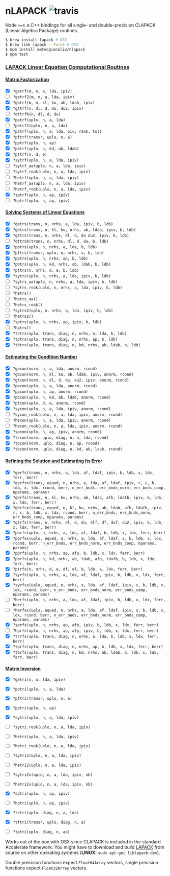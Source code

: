 # nLAPACK ![travis](https://img.shields.io/travis/mateogianolio/nlapack.svg)

Node `>=4.0` C++ bindings for all single- and double-precision CLAPACK (Linear Algebra Package) routines.

```bash
$ brew install lapack # OSX
$ brew link lapack --force # OSX
$ npm install mateogianolio/nlapack
$ npm test
```


### [LAPACK Linear Equation Computational Routines](https://software.intel.com/en-us/mkl-developer-reference-fortran-lapack-linear-equation-computational-routines)

#### [Matrix Factorization](https://software.intel.com/en-us/node/468680)

- [x] `?getrf(m, n, a, lda, ipiv)`
- [ ] `?getrf2(m, n, a, lda, ipiv)`
- [x] `?gbtrf(m, n, kl, ku, ab, ldab, ipiv)`
- [x] `?gttrf(n, dl, d, du, du2, ipiv)`
- [ ] `?dttrfb(n, dl, d, du)`
- [x] `?potrf(uplo, n, a, lda)`
- [ ] `?potrf2(uplo, n, a, lda)`
- [x] `?pstrf(uplo, n, a, lda, piv, rank, tol)`
- [x] `?pftrf(transr, uplo, n, a)`
- [x] `?pptrf(uplo, n, ap)`
- [x] `?pbtrf(uplo, n, kd, ab, ldab)`
- [x] `?pttrf(n, d, e)`
- [x] `?sytrf(uplo, n, a, lda, ipiv)`
- [ ] `?sytrf_aa(uplo, n, a, lda, ipiv)`
- [ ] `?sytrf_rook(uplo, n, a, lda, ipiv)`
- [ ] `?hetrf(uplo, n, a, lda, ipiv)`
- [ ] `?hetrf_aa(uplo, n, a, lda, ipiv)`
- [ ] `?hetrf_rook(uplo, n, a, lda, ipiv)`
- [x] `?sptrf(uplo, n, ap, ipiv)`
- [ ] `?hptrf(uplo, n, ap, ipiv)`

#### [Solving Systems of Linear Equations](https://software.intel.com/en-us/node/520891)

- [x] `?getrs(trans, n, nrhs, a, lda, ipiv, b, ldb)`
- [x] `?gbtrs(trans, n, kl, ku, nrhs, ab, ldab, ipiv, b, ldb)`
- [x] `?gttrs(trans, n, nrhs, dl, d, du du2, ipiv, b, ldb)`
- [ ] `?dttrsb(trans, n, nrhs, dl, d, du, b, ldb)`
- [x] `?potrs(uplo, n, nrhs, a, lda, b, ldb)`
- [x] `?pftrs(transr, uplo, n, nrhs, a, b, ldb)`
- [x] `?pptrs(uplo, n, nrhs, ap, b, ldb)`
- [x] `?pbtrs(uplo, n, kd, nrhs, ab, ldab, b, ldb)`
- [x] `?pttrs(n, nrhs, d, e, b, ldb)`
- [x] `?sytrs(uplo, n, nrhs, a, lda, ipiv, b, ldb)`
- [ ] `?sytrs_aa(uplo, n, nrhs, a, lda, ipiv, b, ldb)`
- [ ] `?sytrs_rook(uplo, n, nrhs, a, lda, ipiv, b, ldb)`
- [ ] `?hetrs()`
- [ ] `?hetrs_aa()`
- [ ] `?hetrs_rook()`
- [ ] `?sytrs2(uplo, n, nrhs, a, lda, ipiv, b, ldb)`
- [ ] `?hetrs2()`
- [x] `?sptrs(uplo, n, nrhs, ap, ipiv, b, ldb)`
- [ ] `?hptrs()`
- [x] `?trtrs(uplo, trans, diag, n, nrhs, a, lda, b, ldb)`
- [x] `?tptrs(uplo, trans, diag, n, nrhs, ap, b, ldb)`
- [x] `?tbtrs(uplo, trans, diag, n, kd, nrhs, ab, ldab, b, ldb)`

#### [Estimating the Condition Number](https://software.intel.com/en-us/mkl-developer-reference-fortran-estimating-the-condition-number-lapack-computational-routines)

- [x] `?gecon(norm, n, a, lda, anorm, rcond)`
- [x] `?gbcon(norm, n, kl, ku, ab, ldab, ipiv, anorm, rcond)`
- [x] `?gtcon(norm, n, dl, d, du, du2, ipiv, anorm, rcond)`
- [x] `?pocon(uplo, n, a, lda, anorm, rcond)`
- [x] `?ppcon(uplo, n, ap, anorm, rcond)`
- [x] `?pbcon(uplo, n, kd, ab, ldab, anorm, rcond)`
- [x] `?ptcon(uplo, d, e, anorm, rcond)`
- [x] `?sycon(uplo, n, a, lda, ipiv, anorm, rcond)`
- [ ] `?sycon_rook(uplo, n, a, lda, ipiv, anorm, rcond)`
- [ ] `?hecon(uplo, n, a, lda, ipiv, anorm, rcond)`
- [ ] `?hecon_rook(uplo, n, a, lda, ipiv, anorm, rcond)`
- [x] `?spcon(uplo, n, ap, ipiv, anorm, rcond)`
- [x] `?trcon(norm, uplo, diag, n, a, lda, rcond)`
- [x] `?tpcon(norm, uplo, diag, n, ap, rcond)`
- [x] `?tbcon(norm, uplo, diag, n, kd, ab, ldab, rcond)`

#### [Refining the Solution and Estimating Its Error](https://software.intel.com/en-us/mkl-developer-reference-fortran-refining-the-solution-and-estimating-its-error-lapack-computational-routines)

- [x] `?gerfs(trans, n, nrhs, a, lda, af, ldaf, ipiv, b, ldb, x, ldx, ferr, berr)`
- [x] `?gerfsx(trans, equed, n, nrhs, a, lda, af, ldaf, ipiv, r, c, b, ldb, x, ldx, rcond, berr, n_err_bnds, err_bnds_norm, err_bnds_comp, nparams, params)`
- [x] `?gbrfs(trans, n, kl, ku, nrhs, ab, ldab, afb, ldafb, ipiv, b, ldb, x, ldx, ferr, berr)`
- [x] `?gbrfsx(trans, equed, n, kl, ku, nrhs, ab, ldab, afb, ldafb, ipiv, r, c, b, ldb, x, ldx, rcond, berr, n_err_bnds, err_bnds_norm, err_bnds_comp, nparams, params)`
- [x] `?gtrfs(trans, n, nrhs, dl, d, du, dlf, df, duf, du2, ipiv, b, ldb, x, ldx, ferr, berr)`
- [x] `?porfs(uplo, n, nrhs, a, lda, af, ldaf, b, ldb, x, ldx, ferr, berr)`
- [x] `?porfsx(uplo, equed, n, nrhs, a, lda, af, ldaf, s, b, ldb, x, ldx, rcond, berr, n_err_bnds, err_bnds_norm, err_bnds_comp, nparams, params)`
- [x] `?pprfs(uplo, n, nrhs, ap, afp, b, ldb, x, ldx, ferr, berr)`
- [x] `?pbrfs(uplo, n, kd, nrhs, ab, ldab, afb, ldafb, b, ldb, x, ldx, ferr, berr)`
- [x] `?ptrfs(n, nrhs, d, e, df, ef, b, ldb, x, ldx, ferr, berr)`
- [x] `?syrfs(uplo, n, nrhs, a, lda, af, ldaf, ipiv, b, ldb, x, ldx, ferr, berr)`
- [x] `?syrfsx(uplo, equed, n, nrhs, a, lda, af, ldaf, ipiv, s, b, ldb, x, ldx, rcond, berr, n_err_bnds, err_bnds_norm, err_bnds_comp, nparams, params)`
- [ ] `?herfs(uplo, n, nrhs, a, lda, af, ldaf, ipiv, b, ldb, x, ldx, ferr, berr)`
- [ ] `?herfsx(uplo, equed, n, nrhs, a, lda, af, ldaf, ipiv, s, b, ldb, x, ldx, rcond, berr, n_err_bnds, err_bnds_norm, err_bnds_comp, nparams, params)`
- [x] `?sprfs(uplo, n, nrhs, ap, afp, ipiv, b, ldb, x, ldx, ferr, berr)`
- [ ] `?hprfs(uplo, n, nrhs, ap, afp, ipiv, b, ldb, x, ldx, ferr, berr)`
- [x] `?trrfs(uplo, trans, diag, n, nrhs, a, lda, b, ldb, x, ldx, ferr, berr)`
- [x] `?tprfs(uplo, trans, diag, n, nrhs, ap, b, ldb, x, ldx, ferr, berr)`
- [x] `?tbrfs(uplo, trans, diag, n, kd, nrhs, ab, ldab, b, ldb, x, ldx, ferr, berr)`

#### [Matrix Inversion](https://software.intel.com/en-us/mkl-developer-reference-fortran-matrix-inversion-lapack-computational-routines)

- [x] `?getri(n, a, lda, ipiv)`
- [x] `?potri(uplo, n, a, lda)`
- [x] `?pftri(transr, uplo, n, a)`
- [x] `?pptri(uplo, n, ap)`
- [x] `?sytri(uplo, n, a, lda, ipiv)`
- [ ] `?sytri_rook(uplo, n, a, lda, ipiv)`
- [ ] `?hetri(uplo, n, a, lda, ipiv)`
- [ ] `?hetri_rook(uplo, n, a, lda, ipiv)`
- [ ] `?sytri2(uplo, n, a, lda, ipiv)`
- [ ] `?hetri2(uplo, n, a, lda, ipiv)`
- [ ] `?sytri2x(uplo, n, a, lda, ipiv, nb)`
- [ ] `?hetri2x(uplo, n, a, lda, ipiv, nb)`
- [x] `?sptri(uplo, n, ap, ipiv)`
- [ ] `?hptri(uplo, n, ap, ipiv)`
- [x] `?trtri(uplo, diag, n, a, lda)`
- [x] `?tftri(transr, uplo, diag, n, a)`
- [ ] `?tptri(uplo, diag, n, ap)`


Works out of the box with OSX since CLAPACK is included in the standard Accelerate framework. You might have to download and build [LAPACK](http://www.netlib.org/lapack/#_lapack_version_3_6_0) from source on other operating systems (**LINUX:** `sudo apt-get liblapack-dev`).

Double precision functions expect `Float64Array` vectors, single precision functions expect `Float32Array` vectors.
